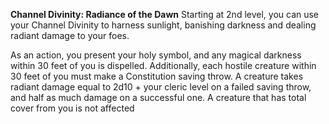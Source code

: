 __**Channel Divinity: Radiance of the Dawn**__
Starting at 2nd level, you can use your Channel Divinity to harness sunlight, banishing darkness and dealing 
radiant damage to your foes.

As an action, you present your holy symbol, and any magical darkness within 30 feet of you is dispelled. Additionally, each hostile creature within 30 feet of you must make a Constitution saving throw. A creature takes radiant damage equal to 2d10 + your cleric level on a failed saving throw, and half as much damage on a 
successful one. A creature that has total cover from you is not affected